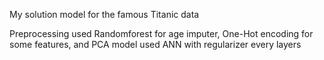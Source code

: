 My solution model for the famous Titanic data

Preprocessing used Randomforest for age imputer, One-Hot encoding for some features, and PCA
model used ANN with regularizer every layers
